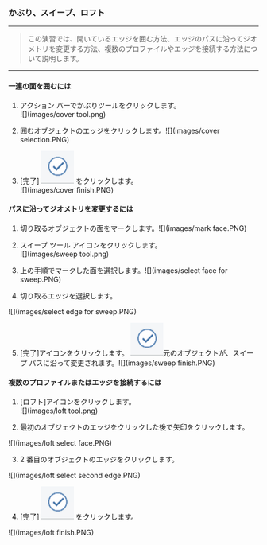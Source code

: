 

### かぶり、スイープ、ロフト

---

> この演習では、開いているエッジを囲む方法、エッジのパスに沿ってジオメトリを変更する方法、複数のプロファイルやエッジを接続する方法について説明します。

---

#### 一連の面を囲むには

1. アクション バーでかぶりツールをクリックします。 <br xmlns="http://www.w3.org/1999/xhtml"/> ![](images/cover tool.png)

2. 囲むオブジェクトのエッジをクリックします。![](images/cover selection.PNG)

3. [完了] ![](images/GUID-E23D787E-5F90-4DE1-B690-03306F0CB4B2-low.png) をクリックします。 <br xmlns="http://www.w3.org/1999/xhtml"/> ![](images/cover finish.PNG)

#### パスに沿ってジオメトリを変更するには

1. 切り取るオブジェクトの面をマークします。![](images/mark face.PNG)

2. スイープ ツール アイコンをクリックします。 <br xmlns="http://www.w3.org/1999/xhtml"/> ![](images/sweep tool.png)

3. 上の手順でマークした面を選択します。![](images/select face for sweep.PNG)

4. 切り取るエッジを選択します。

![](images/select edge for sweep.PNG)

5. [完了]アイコンをクリックします。 ![](images/GUID-E23D787E-5F90-4DE1-B690-03306F0CB4B2-low.png)元のオブジェクトが、スイープ パスに沿って変更されます。![](images/sweep finish.PNG)

#### 複数のプロファイルまたはエッジを接続するには

1. [ロフト]アイコンをクリックします。 <br xmlns="http://www.w3.org/1999/xhtml"/> ![](images/loft tool.png)

2. 最初のオブジェクトのエッジをクリックした後で矢印をクリックします。

![](images/loft select face.PNG)

3. 2 番目のオブジェクトのエッジをクリックします。

![](images/loft select second edge.PNG)

4. [完了] ![](images/GUID-E23D787E-5F90-4DE1-B690-03306F0CB4B2-low.png) をクリックします。

![](images/loft finish.PNG)

